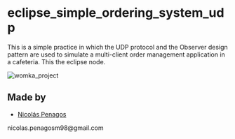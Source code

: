 # eclipse_simple_ordering_system_udp

This is a simple practice in which the UDP protocol and the Observer design pattern are used to simulate a multi-client order management application in a cafeteria.
This the eclipse node.

![womka_project](https://user-images.githubusercontent.com/47872252/96330248-78180900-1019-11eb-96e4-5c26c3749b2f.png)

## Made by
  <ul>
  <li><div><a href="https://github.com/nicolaspenagos" title="Nicolas Penagos">Nicolás Penagos</a>   </div></li>
  </ul> 
     <p>   nicolas.penagosm98@gmail.com </p>

